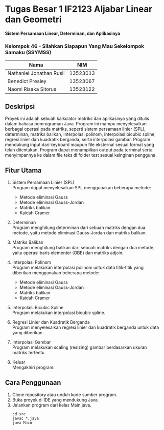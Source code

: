 # Tugas Besar 1 IF2123 Aljabar Linear dan Geometri
#### Sistem Persamaan Linear, Determinan, dan Aplikasinya

### Kelompok 46 - Silahkan Siapapun Yang Mau Sekelompok Samaku (SSYMSS)
| Nama | NIM |
|----------|----------|
| Nathaniel Jonathan Rusli | 13523013 |
| Benedict Presley | 13523067 | 
| Naomi Risaka Sitorus | 13523122 | 

## Deskripsi
Proyek ini adalah sebuah kalkulator matriks dan aplikasinya yang ditulis dalam bahasa pemrograman Java. Program ini mampu menyelesaikan berbagai operasi pada matriks, seperti sistem persamaan linier (SPL), determinan, matriks balikan, interpolasi polinom, interpolasi bicubic spline, regresi linier dan kuadratik berganda, serta interpolasi gambar. Program mendukung input dari keyboard maupun file eksternal sesuai format yang telah ditentukan. Program dapat menampilkan output pada terminal serta menyimpannya ke dalam file teks di folder test sesuai keinginan pengguna.

## Fitur Utama
1. Sistem Persamaan Linier (SPL)
   <br>Program dapat menyelesaikan SPL menggunakan beberapa metode:
   - Metode eliminasi Gauss
   - Metode eliminasi Gauss-Jordan
   - Matriks balikan
   - Kaidah Cramer
     
2. Determinan
   <br>Program menghitung determinan dari sebuah matriks dengan dua metode, yaitu metode eliminasi Gauss-Jordan dan matriks balikan.

3. Matriks Balikan
   <br>Program menghitung balikan dari sebuah matriks dengan dua metode, yaitu operasi baris elementer (OBE) dan matriks adjoin.

4. Interpolasi Polinom
   <br>Program melakukan interpolasi polinom untuk data titik-titik yang diberikan menggunakan beberapa metode:
   - Metode eliminasi Gauss
   - Metode eliminasi Gauss-Jordan
   - Matriks balikan
   - Kaidah Cramer
     
6. Interpolasi Bicubic Spline
   <br>Program melakukan interpolasi bicubic spline.

7. Regresi Linier dan Kuadratik Berganda
   <br>Program menyelesaikan regresi linier dan kuadratik berganda untuk data yang diberikan.

8. Interpolasi Gambar
   <br>Program melakukan scaling (resizing) gambar berdasarkan ukuran matriks tertentu.

9. Keluar
   <br>Mengakhiri program.

## Cara Penggunaan
1. Clone repository atau unduh kode sumber program.
2. Buka proyek di IDE yang mendukung Java.
3. Jalankan program dari kelas Main.java.
   ```
   cd src
   javac *.java
   java Main
